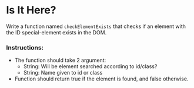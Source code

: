 # Is It Here?

Write a function named `checkElementExists` that checks if an element with the ID special-element exists in the DOM.

### Instructions:

- The function should take 2 argument:
  - String: Will be element searched according to id/class?
  - String: Name given to id or class
- Function should return true if the element is found, and false otherwise.
